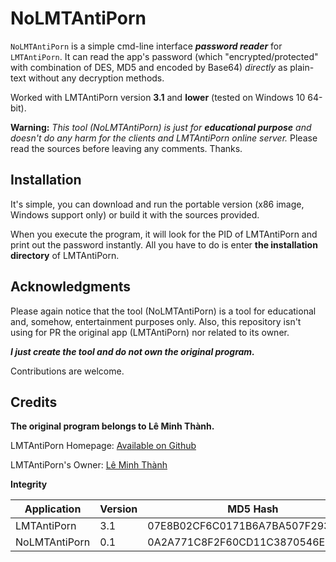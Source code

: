 # NoLMTAntiPorn
`NoLMTAntiPorn` is a simple cmd-line interface ***password reader*** for `LMTAntiPorn`. It can read the app's password (which "encrypted/protected" with combination of DES, MD5 and encoded by Base64) *directly* as plain-text without any decryption methods. 

Worked with LMTAntiPorn version **3.1** and **lower** (tested on Windows 10 64-bit).

**Warning:** *This tool (NoLMTAntiPorn) is just for **educational purpose** and doesn't do any harm for the clients and LMTAntiPorn online server.* Please read the sources before leaving any comments. Thanks.

## Installation
It's simple, you can download and run the portable version (x86 image, Windows support only) or build it with the sources provided. 

When you execute the program, it will look for the PID of LMTAntiPorn and print out the password instantly. All you have to do is enter **the installation directory** of LMTAntiPorn. 

## Acknowledgments
Please again notice that the tool (NoLMTAntiPorn) is a tool for educational and, somehow, entertainment purposes only. Also, this repository isn't using for PR the original app (LMTAntiPorn) nor related to its owner.

***I just create the tool and do not own the original program.***

Contributions are welcome.

## Credits
**The original program belongs to Lê Minh Thành.**

LMTAntiPorn Homepage: [Available on Github](https://leminhthanh1998.github.io/lmt-anti-porn)

LMTAntiPorn's Owner: [Lê Minh Thành](https://www.facebook.com/leminhthanh1998)

**Integrity**

|Application|Version| MD5 Hash | 
|--|--|--|
| LMTAntiPorn |3.1| 07E8B02CF6C0171B6A7BA507F2939C9E |
| NoLMTAntiPorn|0.1|0A2A771C8F2F60CD11C3870546E8FD5C |
